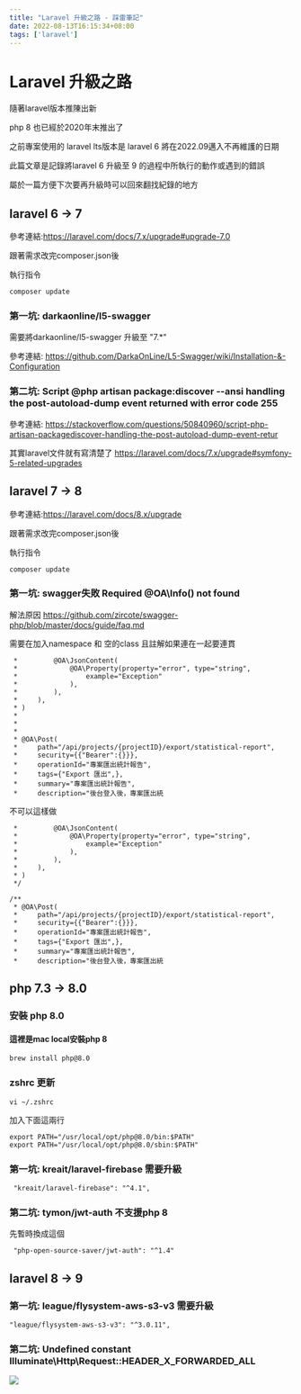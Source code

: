 ```yaml
---
title: "Laravel 升級之路 - 踩雷筆記"
date: 2022-08-13T16:15:34+08:00
tags: ['laravel']
---
```

# Laravel 升級之路
隨著laravel版本推陳出新

php 8 也已經於2020年末推出了

之前專案使用的 laravel lts版本是 laravel 6 將在2022.09邁入不再維護的日期

此篇文章是記錄將laravel 6 升級至 9 的過程中所執行的動作或遇到的錯誤

屬於一篇方便下次要再升級時可以回來翻找紀錄的地方

## laravel 6 -> 7
參考連結:https://laravel.com/docs/7.x/upgrade#upgrade-7.0

跟著需求改完composer.json後

執行指令
```bash=
composer update
```

### 第一坑: darkaonline/l5-swagger
需要將darkaonline/l5-swagger 升級至 "7.*"

參考連結:
https://github.com/DarkaOnLine/L5-Swagger/wiki/Installation-&-Configuration

### 第二坑: Script @php artisan package:discover --ansi handling the post-autoload-dump event returned with error code 255

參考連結:
https://stackoverflow.com/questions/50840960/script-php-artisan-packagediscover-handling-the-post-autoload-dump-event-retur

其實laravel文件就有寫清楚了
https://laravel.com/docs/7.x/upgrade#symfony-5-related-upgrades


## laravel 7 -> 8
參考連結:https://laravel.com/docs/8.x/upgrade

跟著需求改完composer.json後

執行指令
```bash=
composer update
```

### 第一坑: swagger失敗 Required @OA\Info() not found

解法原因
https://github.com/zircote/swagger-php/blob/master/docs/guide/faq.md

需要在加入namespace 和 空的class
且註解如果連在一起要連貫 
```php=
 *         @OA\JsonContent(
 *             @OA\Property(property="error", type="string",
 *                 example="Exception"
 *             ),
 *         ),
 *     ),
 * )
 * 
 * 
 *
 * @OA\Post(
 *     path="/api/projects/{projectID}/export/statistical-report",
 *     security={{"Bearer":{}}},
 *     operationId="專案匯出統計報告",
 *     tags={"Export 匯出",},
 *     summary="專案匯出統計報告",
 *     description="後台登入後，專案匯出統
```
不可以這樣做
```php=
 *         @OA\JsonContent(
 *             @OA\Property(property="error", type="string",
 *                 example="Exception"
 *             ),
 *         ),
 *     ),
 * )
 */ 

/**
 * @OA\Post(
 *     path="/api/projects/{projectID}/export/statistical-report",
 *     security={{"Bearer":{}}},
 *     operationId="專案匯出統計報告",
 *     tags={"Export 匯出",},
 *     summary="專案匯出統計報告",
 *     description="後台登入後，專案匯出統
```
## php 7.3 -> 8.0
### 安裝 php 8.0
#### 這裡是mac local安裝php 8
```
brew install php@8.0
```
### zshrc 更新
```
vi ~/.zshrc
```

加入下面這兩行
```
export PATH="/usr/local/opt/php@8.0/bin:$PATH"
export PATH="/usr/local/opt/php@8.0/sbin:$PATH"
```
### 第一坑: kreait/laravel-firebase 需要升級

```
 "kreait/laravel-firebase": "^4.1",
```

### 第二坑: tymon/jwt-auth 不支援php 8
先暫時換成這個
```
 "php-open-source-saver/jwt-auth": "^1.4"
```


## laravel 8 -> 9
### 第一坑: league/flysystem-aws-s3-v3 需要升級
```
"league/flysystem-aws-s3-v3": "^3.0.11",
```

### 第二坑: Undefined constant Illuminate\Http\Request::HEADER_X_FORWARDED_ALL

![](https://i.imgur.com/6Xkf3Qd.png)
